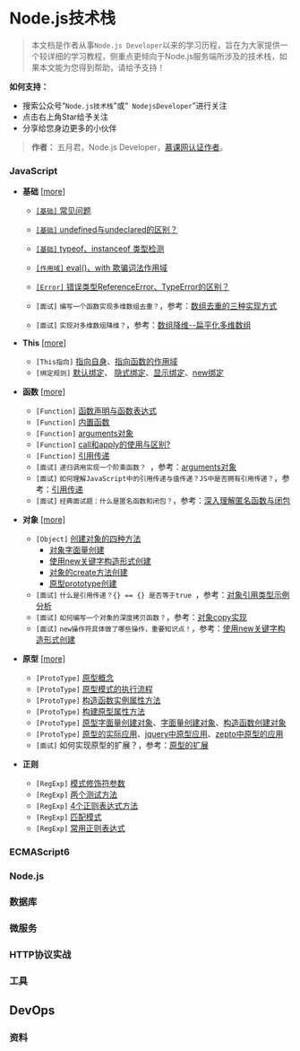 # Node.js技术栈

> 本文档是作者从事```Node.js Developer```以来的学习历程，旨在为大家提供一个较详细的学习教程，侧重点更倾向于Node.js服务端所涉及的技术栈，如果本文能为您得到帮助，请给予支持！

**如何支持：**
- 搜索公众号“```Node.js技术栈```”或“``` NodejsDeveloper```”进行关注
- 点击右上角Star给予关注
- 分享给您身边更多的小伙伴

> **作者：** 五月君，Node.js Developer，[慕课网认证作者](https://www.imooc.com/u/2667395)。

### JavaScript

- **基础** [[more]](/docs/javascript/base.md)
    - [```[基础]``` 常见问题](#常见问题)
    - [```[基础]``` undefined与undeclared的区别？](#undefined与undeclared的区别)
    - [```[基础]``` typeof、instanceof 类型检测](#类型检测)
    - [```[作用域]``` eval()、with 欺骗词法作用域](#欺骗词法作用域)

    - [```[Error]``` 错误类型ReferenceError、TypeError的区别？](#错误)
    - ```[面试]``` ```编写一个函数实现多维数组去重？```，参考：[数组去重的三种实现方式](#数组去重的三种实现方式)
    - ```[面试]``` ```实现对多维数组降维？```，参考：[数组降维--扁平化多维数组](#数组降维)
- **This** [[more]](/docs/javascript/base.md)
    * ```[This指向]``` [指向自身](#指向自身)、[指向函数的作用域](#指向函数的作用域)
    * ```[绑定规则]``` [默认绑定](#默认绑定)、 [隐式绑定](#隐式绑定)、[显示绑定](#显示绑定)、[new绑定](#new绑定)
- **函数** [[more]](/docs/javascript/base.md)
    - ```[Function]``` [函数声明与函数表达式](#函数声明与函数表达式)
    - ```[Function]``` [内置函数](#内置函数)
    - ```[Function]``` [arguments对象](#arguments对象)
    - ```[Function]``` [call和apply的使用与区别?](#call和apply的使用与区别)
    - ```[Function]``` [引用传递](#引用传递)
    - ```[面试]``` ``` 递归调用实现一个阶乘函数？  ```，参考：[arguments对象](#arguments对象)
    - ```[面试]``` ```如何理解JavaScript中的引用传递与值传递？JS中是否拥有引用传递？```，参考：[引用传递](#引用传递)
    - ```[面试]``` ```经典面试题：什么是匿名函数和闭包？```，参考：[深入理解匿名函数与闭包](#深入理解匿名函数与闭包)
- **对象** [[more]](/docs/javascript/base.md)
    * ```[Object]``` [创建对象的四种方法](#创建对象的四种方法)
        - [对象字面量创建](#对象字面量创建)
        - [使用new关键字构造形式创建](#使用new关键字构造形式创建)
        - [对象的create方法创建](#对象的create方法创建)
        - [原型prototype创建](#原型prototype创建)
    * ```[面试]``` ``` 什么是引用传递？{} == {} 是否等于true  ```，参考：[对象引用类型示例分析](#引用类型示例分析)
    * ```[面试]``` ``` 如何编写一个对象的深度拷贝函数？ ```，参考：[对象copy实现](#对象copy实现)
    * ```[面试]``` ``` new操作符具体做了哪些操作，重要知识点！ ```，参考：[使用new关键字构造形式创建](#使用new关键字构造形式创建)

- **原型** [[more]](/docs/javascript/base.md)
    * ```[ProtoType]``` [原型概念](#原型概念)
    * ```[ProtoType]``` [原型模式的执行流程](#原型模式的执行流程)
    * ```[ProtoType]```  [构造函数实例属性方法](#构造函数实例属性方法)
    *  ```[ProtoType]``` [构建原型属性方法](#构建原型属性方法)
    * ```[ProtoType]```  [原型字面量创建对象](#原型字面量创建对象)、[字面量创建对象](#字面量创建对象)、[构造函数创建对象](#构造函数创建对象)
    * ```[ProtoType]```  [原型的实际应用](#原型的实际应用)、[jquery中原型应用](#jquery中原型应用)、[zepto中原型的应用](#zepto中原型的应用)
    *  ```[面试]``` 如何实现原型的扩展？，参考：[原型的扩展](#原型的扩展)
- **正则**
    - ```[RegExp]```  [模式修饰符参数](#模式修饰符参数)
    - ```[RegExp]```  [两个测试方法](#两个测试方法)
    - ```[RegExp]```  [4个正则表达式方法](#4个正则表达式方法)
    - ```[RegExp]```  [匹配模式](#匹配模式)
    - ```[RegExp]```  [常用正则表达式](#常用正则表达式)
    
### ECMAScript6



### Node.js

### 数据库

### 微服务

### HTTP协议实战

### 工具

## DevOps

### 资料

